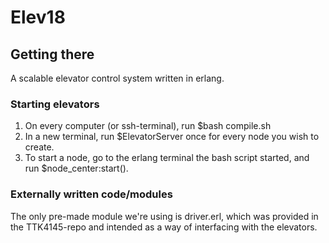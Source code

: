 # Elev18
## Getting there

A scalable elevator control system written in erlang.

### Starting elevators
1. On every computer (or ssh-terminal), run 
$bash compile.sh
2. In a new terminal, run
$ElevatorServer
once for every node you wish to create.
3. To start a node, go to the erlang terminal
the bash script started, and run
$node_center:start().

### Externally written code/modules
The only pre-made module we're using is driver.erl, which
was provided in the TTK4145-repo and intended as a way of
interfacing with the elevators.
